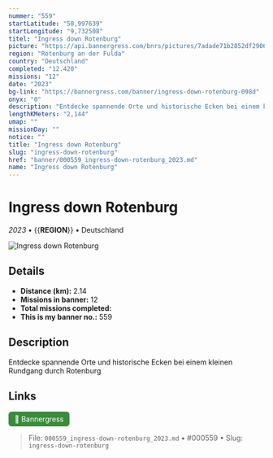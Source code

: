 ```yaml
---
nummer: "559"
startLatitude: "50,997639"
startLongitude: "9,732508"
titel: "Ingress down Rotenburg"
picture: "https://api.bannergress.com/bnrs/pictures/7adade71b2852df2906470cb571a69c9"
region: "Rotenburg an der Fulda"
country: "Deutschland"
completed: "12.420"
missions: "12"
date: "2023"
bg-link: "https://bannergress.com/banner/ingress-down-rotenburg-098d"
onyx: "0"
description: "Entdecke spannende Orte und historische Ecken bei einem kleinen Rundgang durch Rotenburg"
lengthKMeters: "2,144"
umap: ""
missionDay: ""
notice: ""
title: "Ingress down Rotenburg"
slug: "ingress-down-rotenburg"
href: "banner/000559_ingress-down-rotenburg_2023.md"
name: "Ingress down Rotenburg"
---
```

# Ingress down Rotenburg

*2023* • {{__REGION__}} • Deutschland

![Ingress down Rotenburg](https://api.bannergress.com/bnrs/pictures/7adade71b2852df2906470cb571a69c9)



## Details
- **Distance (km):** 2.14
- **Missions in banner:** 12
- **Total missions completed:** 
- **This is my banner no.:** 559



## Description
Entdecke spannende Orte und historische Ecken bei einem kleinen Rundgang durch Rotenburg



## Links
<a href="https://bannergress.com/banner/ingress-down-rotenburg-098d" target="_blank" style="display:inline-block;margin-right:8px;padding:6px 12px;background:#3c8b3c;color:#fff;text-decoration:none;border-radius:6px;">🔗 Bannergress</a>



> File: `000559_ingress-down-rotenburg_2023.md` • #000559 • Slug: `ingress-down-rotenburg`
